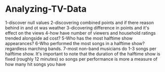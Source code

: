 # Analyzing-TV-Data
1-discover null values
2-discovering combined points and if there reason behind in and ot was weather
3-dicovering difference in points and it's effect on the views
4-how have number of viewers and household ratings trended alongside ad cost?
5-Who has the most halftime show appearances?
6-Who performed the most songs in a halftime show? regardless marching bands.
7-most non-band musicians do 1-3 songs per halftime show. It's important to note that the duration of the halftime show is fixed (roughly 12 minutes) so songs per performance is more a measure of how many hit songs you have
